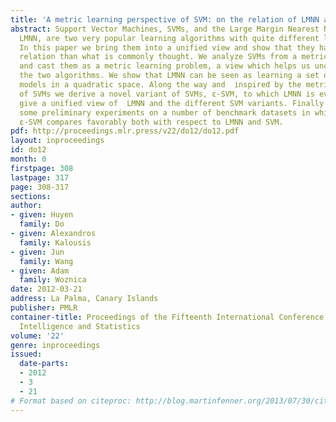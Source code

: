 ```yaml
---
title: 'A metric learning perspective of SVM: on the relation of LMNN and SVM'
abstract: Support Vector Machines, SVMs, and the Large Margin Nearest Neighbor algorithm,
  LMNN, are two very popular learning algorithms with quite different learning biases.
  In this paper we bring them into a unified view and show that they have a much stronger
  relation than what is commonly thought. We analyze SVMs from a metric learning perspective
  and cast them as a metric learning problem, a view which helps us uncover the relations  of
  the two algorithms. We show that LMNN can be seen as learning a set of local SVM-like
  models in a quadratic space. Along the way and  inspired by the metric-based interpretation
  of SVMs we derive a novel variant of SVMs, ε-SVM, to which LMNN is even more similar.  We
  give a unified view of  LMNN and the different SVM variants. Finally we provide
  some preliminary experiments on a number of benchmark datasets in which show that
  ε-SVM compares favorably both with respect to LMNN and SVM.
pdf: http://proceedings.mlr.press/v22/do12/do12.pdf
layout: inproceedings
id: do12
month: 0
firstpage: 308
lastpage: 317
page: 308-317
sections: 
author:
- given: Huyen
  family: Do
- given: Alexandros
  family: Kalousis
- given: Jun
  family: Wang
- given: Adam
  family: Woznica
date: 2012-03-21
address: La Palma, Canary Islands
publisher: PMLR
container-title: Proceedings of the Fifteenth International Conference on Artificial
  Intelligence and Statistics
volume: '22'
genre: inproceedings
issued:
  date-parts:
  - 2012
  - 3
  - 21
# Format based on citeproc: http://blog.martinfenner.org/2013/07/30/citeproc-yaml-for-bibliographies/
---
```

